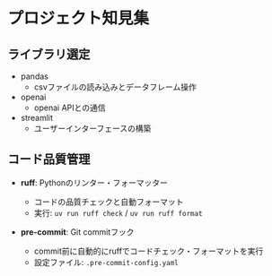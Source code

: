 # プロジェクト知見集

## ライブラリ選定
- pandas
  - csvファイルの読み込みとデータフレーム操作
- openai
  - openai APIとの通信
- streamlit
  - ユーザーインターフェースの構築

## コード品質管理

- **ruff**: Pythonのリンター・フォーマッター
  - コードの品質チェックと自動フォーマット
  - 実行: `uv run ruff check` / `uv run ruff format`
  
- **pre-commit**: Git commitフック
  - commit前に自動的にruffでコードチェック・フォーマットを実行
  - 設定ファイル: `.pre-commit-config.yaml`